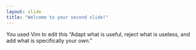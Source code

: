 ```yaml
---
layout: slide
title: "Welcome to your second slide!"
---
```

You used Vim to edit this
“Adapt what is useful, reject what is useless, and add what is specifically your own.”
